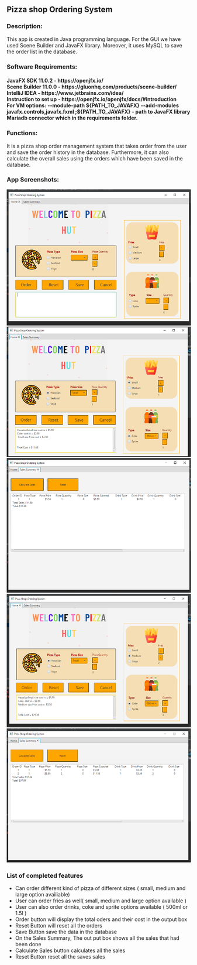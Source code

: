 <h2> Pizza shop Ordering System </h2> 

<h3> Description: </h3>
This app is created in Java programming language. For the GUI we have used Scene Builder and JavaFX library. Moreover, it uses MySQL to save the order list in the database.

<h3> Software Requirements: </h3>
<h4>JavaFX SDK 11.0.2 -  https://openjfx.io/ <br>
Scene Builder 11.0.0 - https://gluonhq.com/products/scene-builder/ <br>
IntelliJ IDEA - https://www.jetbrains.com/idea/ <br>
Instruction to set up - https://openjfx.io/openjfx/docs/#introduction <br> 
For VM options: --module-path ${PATH_TO_JAVAFX} --add-modules javafx.controls,javafx.fxml ;${PATH_TO_JAVAFX} - path to JavaFX library <br>
Mariadb connector which in the requirements folder.</h4>

<h3> Functions: </h3>
It is a pizza shop order management system that takes order from the user and save the order history in the database. Furthermore, it can also calculate the overall sales using the orders which have been saved in the database.  

<h3> App Screenshots: </h3>

![](screenShots/ss1.PNG)
![](screenShots/ss2.PNG)
![](screenShots/ss3.PNG)
![](screenShots/ss4.PNG)
![](screenShots/ss5.PNG)

<h3> List of completed features </h3>

<ul>
  <li> Can order different kind of pizza of different sizes ( small, medium and large option availiable)</li>
  <li> User can order fries as well( small, medium and large option available )</li>
  <li> User can also order drinks, coke and sprite options available ( 500ml or 1.5l )</li>
  <li> Order button will display the total oders and their cost in the output box</li>
  <li> Reset Button will reset all the orders </li>
  <li> Save Button save the data in the database</li>
  <li> On the Sales Summary, The out put box shows all the sales that had been done </li>
  <li> Calculate Sales button calculates all the sales </li>
  <li> Reset Button reset all the saves sales</li>
</ul>



